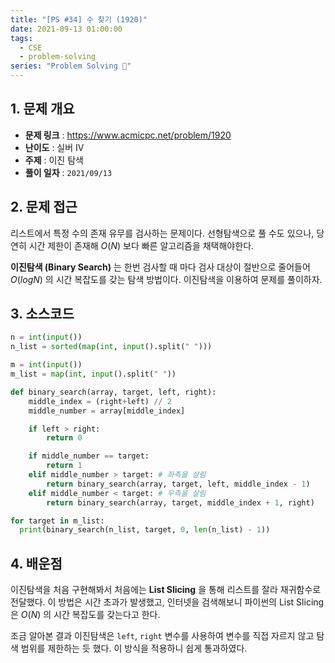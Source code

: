 ```yaml
---
title: "[PS #34] 수 찾기 (1920)"
date: 2021-09-13 01:00:00
tags:
  - CSE
  - problem-solving
series: "Problem Solving 🤔"
---
```


## 1. 문제 개요

- **문제 링크** : https://www.acmicpc.net/problem/1920
- **난이도** : 실버 IV
- **주제** : 이진 탐색
- **풀이 일자** : `2021/09/13`

## 2. 문제 접근

리스트에서 특정 수의 존재 유무를 검사하는 문제이다. 선형탐색으로 풀 수도 있으나, 당연히 시간 제한이 존재해 $O(N)$ 보다 빠른 알고리즘을 채택해야한다.

**이진탐색 (Binary Search)** 는 한번 검사할 때 마다 검사 대상이 절반으로 줄어들어 $O(logN)$ 의 시간 복잡도를 갖는 탐색 방법이다. 이진탐색을 이용하여 문제를 풀이하자.

## 3. 소스코드

```python
n = int(input())
n_list = sorted(map(int, input().split(" ")))

m = int(input())
m_list = map(int, input().split(" "))

def binary_search(array, target, left, right):
    middle_index = (right+left) // 2
    middle_number = array[middle_index]

    if left > right:
        return 0

    if middle_number == target:
        return 1
    elif middle_number > target: # 좌측을 살림
        return binary_search(array, target, left, middle_index - 1)
    elif middle_number < target: # 우측을 살림
        return binary_search(array, target, middle_index + 1, right)

for target in m_list:
  print(binary_search(n_list, target, 0, len(n_list) - 1))
```

## 4. 배운점

이진탐색을 처음 구현해봐서 처음에는 **List Slicing** 을 통해 리스트를 잘라 재귀함수로 전달했다. 이 방법은 시간 초과가 발생했고, 인터넷을 검색해보니 파이썬의 List Slicing 은 $O(N)$ 의 시간 복잡도를 갖는다고 한다.

조금 알아본 결과 이진탐색은 `left`, `right` 변수를 사용하여 변수를 직접 자르지 않고 탐색 범위를 제한하는 듯 했다. 이 방식을 적용하니 쉽게 통과하였다.
